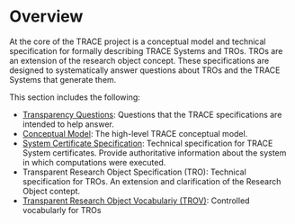 # Overview

At the core of the TRACE project is a conceptual model and technical
specification for formally describing TRACE Systems and TROs. TROs are an
extension of the research object concept. These specifications are designed to
systematically answer questions about TROs and the TRACE Systems that generate
them.

This section includes the following:

* [Transparency Questions](questions): Questions that the TRACE specifications
  are intended to help answer.
* [Conceptual Model](conceptual-model): The high-level TRACE conceptual model.
* [System Certificate Specification](system-certificate-spec): Technical
  specification for TRACE System certificates. Provide authoritative information
  about the system in which computations were executed.  
* Transparent Research Object Specification (TRO): Technical specification for TROs. An extension and
  clarification of the Research Object contept.
* <a  href="../specifications/0.1/doc/index-en.html"
  target="_blank">Transparent Research Object Vocabulariy (TROV)</a>: Controlled vocabularly for TROs
